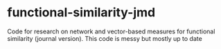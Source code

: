# functional-similarity-jmd
Code for research on network and vector-based measures for functional similarity (journal version).
This code is messy but mostly up to date
